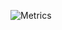 ![Metrics](https://metrics.lecoq.io/K4ryuu?template=classic&base.indepth=true&base.hireable=true&base.community=0&languages=1&isocalendar=1&lines=1&people=1&base=header%2C%20activity%2C%20community%2C%20repositories%2C%20metadata&base.indepth=true&base.hireable=true&base.skip=false&isocalendar=false&isocalendar.duration=half-year&languages=false&languages.limit=8&languages.threshold=0%25&languages.other=true&languages.colors=github&languages.sections=most-used&languages.details=percentage&languages.indepth=false&languages.analysis.timeout=15&languages.analysis.timeout.repositories=7.5&languages.categories=markup%2C%20programming&languages.recent.categories=markup%2C%20programming&languages.recent.load=300&languages.recent.days=14&lines=false&lines.sections=base&lines.repositories.limit=0&lines.history.limit=500&people=false&people.limit=14&people.identicons=false&people.identicons.hide=false&people.size=25&people.types=followers&people.shuffle=false&config.timezone=Europe%2FBudapest&config.twemoji=true&config.display=columns)
